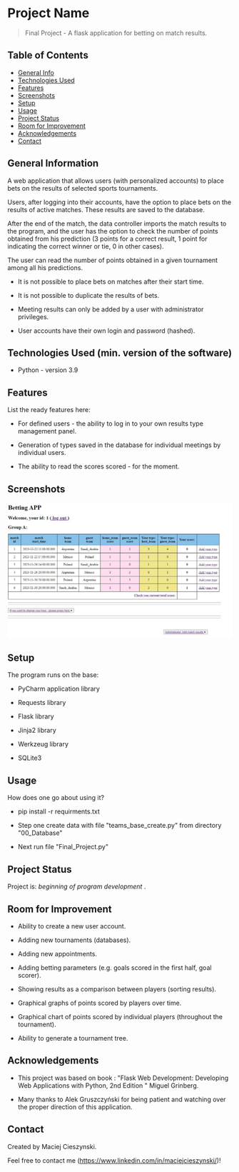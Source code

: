 # Project Name
> Final Project - A flask application for betting on match results.
## Table of Contents
* [General Info](#general-information)
* [Technologies Used](#technologies-used)
* [Features](#features)
* [Screenshots](#screenshots)
* [Setup](#setup)
* [Usage](#usage)
* [Project Status](#project-status)
* [Room for Improvement](#room-for-improvement)
* [Acknowledgements](#acknowledgements)
* [Contact](#contact)
<!-- * [License](#license) -->
## General Information

A web application that allows users (with personalized accounts) to place bets on the results of selected sports tournaments.

Users, after logging into their accounts, have the option to place bets on the results of active matches. These results are saved to the database.

After the end of the match, the data controller imports the match results to the program, and the user has the option to check the number of points obtained from his prediction (3 points for a correct result, 1 point for indicating the correct winner or tie, 0 in other cases).

The user can read the number of points obtained in a given tournament among all his predictions.

- It is not possible to place bets on matches after their start time.


- It is not possible to duplicate the results of bets.


- Meeting results can only be added by a user with administrator privileges.


- User accounts have their own login and password (hashed).

<!-- You don't have to answer all the questions - just the ones relevant to your project. -->
## Technologies Used (min. version of the software)

- Python - version 3.9
## Features
List the ready features here:
- For defined users - the ability to log in to your own results type management panel.


- Generation of types saved in the database for individual meetings by individual users.


- The ability to read the scores scored - for the moment.


## Screenshots
![Example screenshot](./Screenshot.JPG)
<!-- If you have screenshots you'd like to share, include them here. -->
## Setup
The program runs on the base:

- PyCharm application library

- Requests library

- Flask library 

- Jinja2 library

- Werkzeug library

- SQLite3

## Usage
How does one go about using it?
- pip install -r requirments.txt


- Step one create data with file "teams_base_create.py" from directory "00_Database"


- Next run file "Final_Project.py"


## Project Status
Project is:  _beginning of program development_ . 

## Room for Improvement
- Ability to create a new user account.


- Adding new tournaments (databases).


- Adding new appointments.


- Adding betting parameters (e.g. goals scored in the first half, goal scorer).


- Showing results as a comparison between players (sorting results).


- Graphical graphs of points scored by players over time.


- Graphical chart of points scored by individual players (throughout the tournament).


- Ability to generate a tournament tree.

## Acknowledgements

- This project was based on book : "Flask Web Development: Developing Web Applications with Python, 2nd Edition " Miguel Grinberg.


- Many thanks to Alek Gruszczyński for being patient and watching over the proper direction of this application.


## Contact
Created by Maciej Cieszynski. 

Feel free to contact me (https://www.linkedin.com/in/maciejcieszynski/)!



<!-- Optional -->